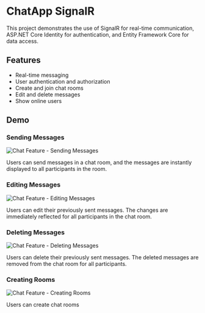 # ChatApp SignalR
This project demonstrates the use of SignalR for real-time communication, ASP.NET Core Identity for authentication, and Entity Framework Core for data access.

## Features

- Real-time messaging
- User authentication and authorization
- Create and join chat rooms
- Edit and delete messages
- Show online users

## Demo

### Sending Messages

![Chat Feature - Sending Messages](Demo/Chat_02%20(1).gif)

 Users can send messages in a chat room, and the messages are instantly displayed to all participants in the room.

### Editing Messages

![Chat Feature - Editing Messages](Demo/Chat_Edit_2.gif)

Users can edit their previously sent messages. The changes are immediately reflected for all participants in the chat room.

### Deleting Messages

![Chat Feature - Deleting Messages](Demo/Chat_Delete_1.gif)

Users can delete their previously sent messages. The deleted messages are removed from the chat room for all participants.

### Creating Rooms

![Chat Feature - Creating Rooms](Demo/Chat_CreateRoom_1.gif)

 Users can create chat rooms 


    

